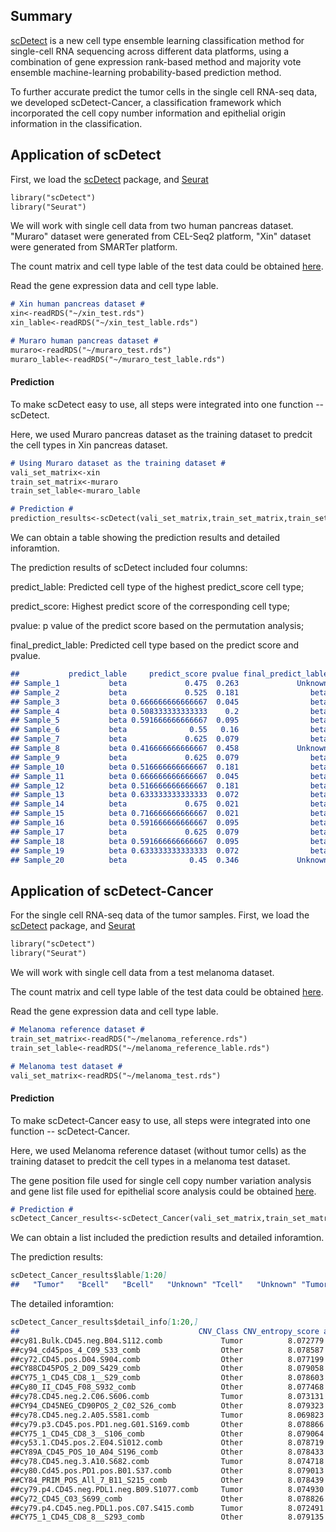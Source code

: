 ## Summary

[scDetect](https://github.com/IVDgenomicslab/scDetect/) is a new cell type ensemble learning classification method for single-cell RNA sequencing across different data platforms, using a combination of gene expression rank-based method and majority vote ensemble machine-learning probability-based prediction method.

To further accurate predict the tumor cells in the single cell RNA-seq data, we developed scDetect-Cancer, a classification framework which incorporated the cell copy number information and epithelial origin information in the classification.

## Application of scDetect

First, we load the [scDetect](https://github.com/IVDgenomicslab/scDetect/) package, and [Seurat](https://satijalab.org/seurat/install.html)

```markdown
library("scDetect")
library("Seurat")
```

We will work with single cell data from two human pancreas dataset. "Muraro" dataset were generated from CEL-Seq2 platform, "Xin" dataset were generated from SMARTer platform.

The count matrix and cell type lable of the test data could be obtained [here](https://github.com/IVDgenomicslab/scDetect/tree/master/test_data).

Read the gene expression data and cell type lable.

```markdown
# Xin human pancreas dataset #
xin<-readRDS("~/xin_test.rds")
xin_lable<-readRDS("~/xin_test_lable.rds")

# Muraro human pancreas dataset #
muraro<-readRDS("~/muraro_test.rds")
muraro_lable<-readRDS("~/muraro_test_lable.rds")
```

#### Prediction

To make scDetect easy to use, all steps were integrated into one function -- scDetect. 

Here, we used Muraro pancreas dataset as the training dataset to predcit the cell types in Xin pancreas dataset. 


```markdown
# Using Muraro dataset as the training dataset #
vali_set_matrix<-xin
train_set_matrix<-muraro
train_set_lable<-muraro_lable

# Prediction #
prediction_results<-scDetect(vali_set_matrix,train_set_matrix,train_set_lable,p_value=0.2)
```

We can obtain a table showing the prediction results and detailed inforamtion.

The prediction results of scDetect included four columns:

predict_lable: Predicted cell type of the highest predict_score cell type;

predict_score: Highest predict score of the corresponding cell type;

pvalue: p value of the predict score based on the permutation analysis;

final_predict_lable: Predicted cell type based on the predict score and pvalue.


```markdown
##           predict_lable     predict_score pvalue final_predict_lable
## Sample_1           beta             0.475  0.263             Unknown
## Sample_2           beta             0.525  0.181                beta
## Sample_3           beta 0.666666666666667  0.045                beta
## Sample_4           beta 0.508333333333333    0.2                beta
## Sample_5           beta 0.591666666666667  0.095                beta
## Sample_6           beta              0.55   0.16                beta
## Sample_7           beta             0.625  0.079                beta
## Sample_8           beta 0.416666666666667  0.458             Unknown
## Sample_9           beta             0.625  0.079                beta
## Sample_10          beta 0.516666666666667  0.181                beta
## Sample_11          beta 0.666666666666667  0.045                beta
## Sample_12          beta 0.516666666666667  0.181                beta
## Sample_13          beta 0.633333333333333  0.072                beta
## Sample_14          beta             0.675  0.021                beta
## Sample_15          beta 0.716666666666667  0.021                beta
## Sample_16          beta 0.591666666666667  0.095                beta
## Sample_17          beta             0.625  0.079                beta
## Sample_18          beta 0.591666666666667  0.095                beta
## Sample_19          beta 0.633333333333333  0.072                beta
## Sample_20          beta              0.45  0.346             Unknown
```


## Application of scDetect-Cancer

For the single cell RNA-seq data of the tumor samples. First, we load the [scDetect](https://github.com/IVDgenomicslab/scDetect/) package, and [Seurat](https://satijalab.org/seurat/install.html)

```markdown
library("scDetect")
library("Seurat")
```

We will work with single cell data from a test melanoma dataset. 

The count matrix and cell type lable of the test data could be obtained [here](https://github.com/IVDgenomicslab/scDetect/tree/master/test_data).

Read the gene expression data and cell type lable.

```markdown
# Melanoma reference dataset #
train_set_matrix<-readRDS("~/melanoma_reference.rds")
train_set_lable<-readRDS("~/melanoma_reference_lable.rds")

# Melanoma test dataset #
vali_set_matrix<-readRDS("~/melanoma_test.rds")
```

#### Prediction

To make scDetect-Cancer easy to use, all steps were integrated into one function -- scDetect-Cancer. 

Here, we used Melanoma reference dataset (without tumor cells) as the training dataset to predcit the cell types in a melanoma test dataset. 

The gene position file used for single cell copy number variation analysis and gene list file used for epithelial score analysis could be obtained [here](https://github.com/IVDgenomicslab/scDetect/tree/master/scDetect-Cancer-file).



```markdown
# Prediction #
scDetect_Cancer_results<-scDetect_Cancer(vali_set_matrix,train_set_matrix,train_set_lable,gene_position_file,gene_list,output_dir)
```

We can obtain a list included the prediction results and detailed inforamtion.

The prediction results:

```markdown
scDetect_Cancer_results$lable[1:20]
##   "Tumor"   "Bcell"   "Bcell"   "Unknown" "Tcell"   "Unknown" "Tumor"   "Unknown" "Tumor"   "Bcell"   "Tcell"   "Tcell"   "Tcell"   "Tumor"   "Unknown" "Tcell" "Tumor"   "Bcell"   "Tumor"   "Tcell"
```

The detailed inforamtion:


```markdown
scDetect_Cancer_results$detail_info[1:20,]
##                                        CNV_Class CNV_entropy_score anno_file Epithelial_score Epithelial_pvalue Epithelial_class   raw_lable final_lable
##cy81.Bulk.CD45.neg.B04.S112.comb             Tumor          8.072779     Other        0.2969218      2.881267e-51            Tumor  Fibroblast       Tumor
##cy94_cd45pos_4_C09_S33_comb                  Other          8.078587     Other        0.1443036      1.000000e+00            Other       Bcell       Bcell
##cy72.CD45.pos.D04.S904.comb                  Other          8.077199     Other        0.1684391      9.999999e-01            Other       Bcell       Bcell
##CY88CD45POS_2_D09_S429_comb                  Other          8.079058     Other        0.2982854      8.454728e-52            Tumor       Tcell     Unknown
##CY75_1_CD45_CD8_1__S29_comb                  Other          8.078603     Tcell        0.1341299      1.000000e+00            Other       Tcell       Tcell
##Cy80_II_CD45_F08_S932_comb                   Other          8.077468     Other        0.2424822      3.359626e-25            Tumor Endothelial     Unknown
##cy78.CD45.neg.2.C06.S606.comb                Tumor          8.073131     Other        0.3008013      9.071703e-53            Tumor Endothelial       Tumor
##CY94_CD45NEG_CD90POS_2_C02_S26_comb          Other          8.079323     Tcell        0.2200801      3.368614e-12            Tumor       Tcell     Unknown
##cy78.CD45.neg.2.A05.S581.comb                Tumor          8.069823     Other        0.3436408      4.530180e-67            Tumor  Fibroblast       Tumor
##cy79.p3.CD45.pos.PD1.neg.G01.S169.comb       Other          8.078866     Other        0.1801278      9.928248e-01            Other       Bcell       Bcell
##CY75_1_CD45_CD8_3__S106_comb                 Other          8.079064     Other        0.1324336      1.000000e+00            Other       Tcell       Tcell
##cy53.1.CD45.pos.2.E04.S1012.comb             Other          8.078719     Tcell        0.1793396      9.958538e-01            Other       Tcell       Tcell
##CY89A_CD45_POS_10_A04_S196_comb              Other          8.078433     Other        0.2101634      5.537329e-07            Other       Tcell       Tcell
##cy78.CD45.neg.3.A10.S682.comb                Tumor          8.074718     Other        0.2905377      1.049571e-48            Tumor  Fibroblast       Tumor
##cy80.Cd45.pos.PD1.pos.B01.S37.comb           Other          8.079013     Other        0.2456721      5.311377e-27            Tumor       Tcell     Unknown
##CY84_PRIM_POS_All_7_B11_S215_comb            Other          8.078439     Other        0.1528024      1.000000e+00            Other       Tcell       Tcell
##cy79.p4.CD45.neg.PDL1.neg.B09.S1077.comb     Tumor          8.074930     Other        0.2632536      2.483141e-36            Tumor       Bcell       Tumor
##Cy72_CD45_C03_S699_comb                      Other          8.078826     Other        0.1689189      9.999998e-01            Other       Bcell       Bcell
##cy79.p4.CD45.neg.PDL1.pos.C07.S415.comb      Tumor          8.072491     Other        0.2878176      1.405910e-47            Tumor  Fibroblast       Tumor
##CY75_1_CD45_CD8_8__S293_comb                 Other          8.079135     Other        0.1570361      1.000000e+00            Other       Tcell       Tcell
```





